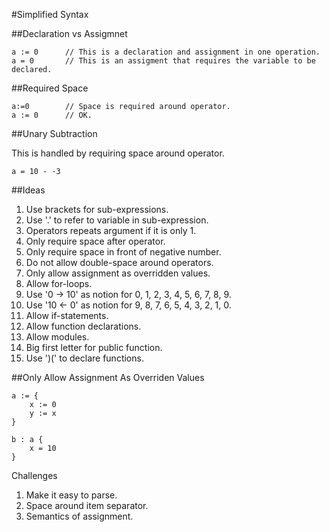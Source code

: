 #Simplified Syntax

##Declaration vs Assigmnet

    a := 0      // This is a declaration and assignment in one operation.
    a = 0       // This is an assigment that requires the variable to be declared.

##Required Space

    a:=0        // Space is required around operator.
    a := 0      // OK.
    
##Unary Subtraction

This is handled by requiring space around operator.

    a = 10 - -3
    
##Ideas

1. Use brackets for sub-expressions.
2. Use '.' to refer to variable in sub-expression.
3. Operators repeats argument if it is only 1.
4. Only require space after operator.
5. Only require space in front of negative number.
4. Do not allow double-space around operators.
5. Only allow assignment as overridden values.
4. Allow for-loops.
5. Use '0 -> 10' as notion for 0, 1, 2, 3, 4, 5, 6, 7, 8, 9.
6. Use '10 <- 0' as notion for 9, 8, 7, 6, 5, 4, 3, 2, 1, 0.
7. Allow if-statements.
8. Allow function declarations.
9. Allow modules.
10. Big first letter for public function.
11. Use ')(' to declare functions.

##Only Allow Assignment As Overriden Values

    a := {
        x := 0
        y := x
    }
    
    b : a {
        x = 10
    }

Challenges

1. Make it easy to parse.
2. Space around item separator.
3. Semantics of assignment.

